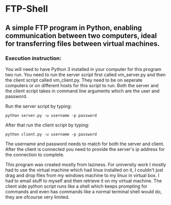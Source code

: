 # FTP-Shell
## A simple FTP program in Python, enabling communication between two computers, ideal for transferring files between virtual machines.

### Execution instruction:

You will need to have Python 3 installed in your computer for this program two run. You need to run the server script first called vm_server.py and then the client script called vm_client.py. They need to be on seperate computers or on different hosts for this script to run. Both the server and the client script takes in command line arguments which are the user and password.

Run the server script by typing: 

    python server.py -u username -p password

After that run the client script by typing:
    
    python client.py -u username -p password

The username and password needs to match for both the server and client. After the client is connected you need to provide the server's ip address for the connection to complete.

This program was created mostly from laziness. For university work I mostly had to use the virtual machine which had linux installed on it, I couldn't just drag and drop files from my windows machine to my linux in virtual box. I had to email stuff to myself and then retrieve it on my virtual machine. The client side python script runs like a shell which keeps prompting for commands and even has commands like a normal terminal shell would do, they are ofcourse very limited.
